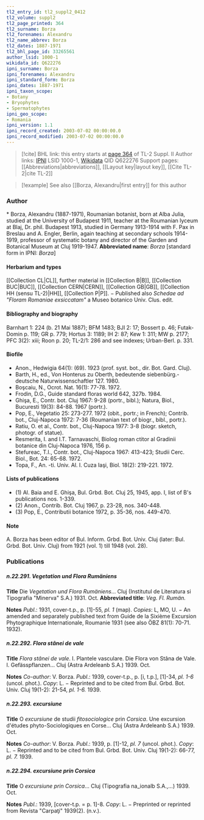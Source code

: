 ```yaml
---
tl2_entry_id: tl2_suppl2_0412
tl2_volume: suppl2
tl2_page_printed: 364
tl2_surname: Borza
tl2_forenames: Alexandru
tl2_name_abbrev: Borza
tl2_dates: 1887-1971
tl2_bhl_page_id: 33265561
author_lsid: 1000-1
wikidata_id: Q622276
ipni_surname: Borza
ipni_forenames: Alexandru
ipni_standard_form: Borza
ipni_dates: 1887-1971
ipni_taxon_scope: 
- Botany
- Bryophytes
- Spermatophytes
ipni_geo_scope: 
- Romania
ipni_version: 1.1
ipni_record_created: 2003-07-02 00:00:00.0
ipni_record_modified: 2003-07-02 00:00:00.0
---
```


> [!cite] BHL link: this entry starts at [page 364](https://www.biodiversitylibrary.org/page/33265561) of TL-2 Suppl. II
> Author links: [IPNI](https://www.ipni.org/a/1000-1) LSID 1000-1, [Wikidata](https://www.wikidata.org/wiki/Q622276) QID Q622276
> Support pages: [[Abbreviations|abbreviations]], [[Layout key|layout key]], [[Cite TL-2|cite TL-2]]

> [!example] See also [[Borza, Alexandru|first entry]] for this author

### Author

\* Borza, Alexandru (1887-1971), Roumanian botanist, born at Alba Julia, studied at the University of Budapest 1911, teacher at the Roumanian lyceum at Blaj, Dr. phil. Budapest 1913, studied in Germany 1913-1914 with F. Pax in Breslau and A. Engler, Berlin, again teaching at secondary schools 1914-1919, professor of systematic botany and director of the Garden and Botanical Museum at Cluj 1919-1947. 
**Abbreviated name**: *Borza* \[standard form in IPNI: *Borza*\]

#### Herbarium and types

[[Collection CL|CL]], further material in [[Collection B|B]], [[Collection BUC|BUC]], [[Collection CERN|CERN]], [[Collection GB|GB]], [[Collection HH (sensu TL-2)|HH]], [[Collection P|P]]. − Published also *Schedae ad "Floram Romaniae exsiccatam"* a Museo botanico Univ. Clus. edit.

#### Bibliography and biography

Barnhart 1: 224 (b. 21 Mai 1887); BFM 1483; BJI 2: 17; Bossert p. 46; Futak-Domin p. 119; GR p. 779; Hortus 3: 1189; IH 2: 87; Kew 1: 311; MW p. 2177; PFC 3(2): xiii; Roon p. 20; TL-2/1: 286 and see indexes; Urban-Berl. p. 331.

#### Biofile

- Anon., Hedwigia 64(1): (69). 1923 (prof. syst. bot., dir. Bot. Gard. Cluj).
- Barth, H., ed., Von Honterus zu Oberth, bedeutende siebenbürg.-deutsche Naturwissenschaftler 127. 1980.
- Boşcaiu, N., Ocrot. Nat. 16(1): 77-78. 1972.
- Frodin, D.G., Guide standard floras world 642, 327b. 1984.
- Ghişa, E., Contr. bot. Cluj 1967: 9-28 (portr., bibl.); Natura, Biol., Bucuresti 19(3): 84-88. 1967 (portr.).
- Pop, E., Vegetatio 25: 273-277. 1972 (obit., portr.; in French); Contrib. bot., Cluj-Napoca 1972: 7-36 (Roumanian text of biogr., bibl., portr.).
- Ratiu, O. et al., Contr. bot., Cluj-Napoca 1977: 3-8 (biogr. sketch, photogr. of statue).
- Resmerita, I. and I.T. Tarnavaschi, Biolog roman ctitor al Gradinii botanice din Cluj-Napoca 1976, 156 p.
- Stefureac, T.I., Contr. bot., Cluj-Napoca 1967: 413-423; Studii Cerc. Biol., Bot. 24: 65-68. 1972.
- Topa, F., An. -ti. Univ. Al. I. Cuza Iaşi, Biol. 18(2): 219-221. 1972.

#### Lists of publications

- (1) Al. Baia and E. Ghişa, Bul. Grbd. Bot. Cluj 25, 1945, app. I, list of B's publications nos. 1-339.
- (2) Anon., Contrib. Bot. Cluj 1967, p. 23-28, nos. 340-448.
- (3) Pop, E., Contributii botanice 1972, p. 35-36, nos. 449-470.

#### Note

A. Borza has been editor of Bul. Inform. Grbd. Bot. Univ. Cluj (later: Bul. Grbd. Bot. Univ. Cluj) from 1921 (vol. 1) till 1948 (vol. 28).

### Publications

##### n.22.291. Vegetation und Flora Rumäniens

**Title**
Die *Vegetation und Flora Rumäniens*... Cluj (Institutul de Literatura si Tipografia "Minerva" S.A.) 1931. Oct.
**Abbreviated title**: *Veg. Fl. Rumän.*

**Notes**
*Publ*.: 1931, cover-t.p., p. \[1\]-55, *pl. 1* (map). *Copies*: L, MO, U. − An amended and separately published text from Guide de la Sixième Excursion Phytographique Internationale, Roumanie 1931 (see also ÖBZ 81(1): 70-71. 1932).

##### n.22.292. Flora stânei de vale

**Title**
*Flora stânei de vale*. I. Plantele vasculare. Die Flora von Stâna de Vale. I. Gefässpflanzen... Cluj (Astra Ardeleanb S.A.) 1939. Oct.

**Notes**
*Co-author*: V. Borza.
*Publ*.: 1939, cover-t.p., p. \[i, t.p.\], \[1\]-34, *pl. 1-6* (uncol. phot.). *Copy*: L. − Reprinted and to be cited from Bul. Grbd. Bot. Univ. Cluj 19(1-2): 21-54, *pl. 1-6.* 1939.

##### n.22.293. excursiune

**Title**
O *excursiune* de studii *fitosociologice* prin *Corsica*. Une excursion d'études phyto-Sociologiques en Corse... Cluj (Astra Ardeleanb S.A.) 1939. Oct.

**Notes**
*Co-author*: V. Borza.
*Publ*.: 1939, p. \[1\]-12, *pl. 7* (uncol. phot.). *Copy*: L. − Reprinted and to be cited from Bul. Grbd. Bot. Univ. Cluj 19(1-2): 66-77, *pl. 7.* 1939.

##### n.22.294. excursiune prin Corsica

**Title**
O *excursiune prin Corsica*... Cluj (Tipografia na\_ionalb S.A.,...) 1939. Oct.

**Notes**
*Publ*.: 1939, \[cover-t.p. = p. 1\]-8. *Copy*: L. − Preprinted or reprinted from Revista "Carpaţi" 1939(2). (n.v.).

